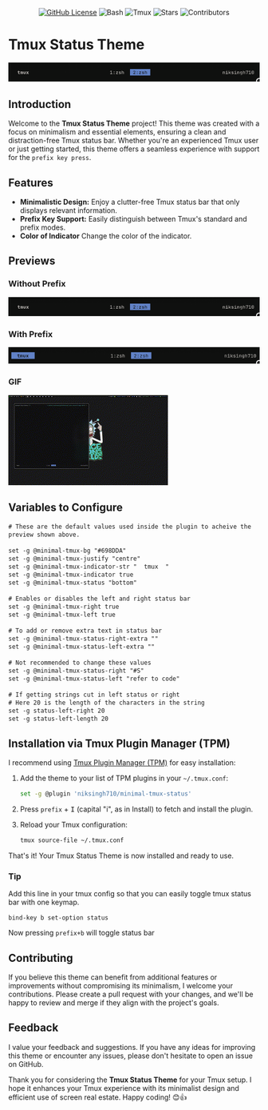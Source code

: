 
<center>

[![GitHub License](https://img.shields.io/badge/license-MIT-blue.svg)](LICENSE)
![Bash](https://img.shields.io/badge/language-Bash-4EAA25.svg)
![Tmux](https://img.shields.io/badge/Tmux-3BBECC.svg)
![Stars](https://img.shields.io/github/stars/niksingh710/minimal-tmux-status.svg)
![Contributors](https://img.shields.io/github/contributors/niksingh710/minimal-tmux-status.svg)

</center>

# Tmux Status Theme

![Minimalistic Tmux Status Theme](./assets/preview.png)

## Introduction

Welcome to the **Tmux Status Theme** project! This theme was created with a focus on minimalism and essential elements, ensuring a clean and distraction-free Tmux status bar. Whether you're an experienced Tmux user or just getting started, this theme offers a seamless experience with support for the `prefix key press`.

## Features

- **Minimalistic Design:** Enjoy a clutter-free Tmux status bar that only displays relevant information.
- **Prefix Key Support:** Easily distinguish between Tmux's standard and prefix modes.
- **Color of Indicator** Change the color of the indicator.

## Previews

### Without Prefix

![Status without Prefix](./assets/preview.png)

### With Prefix

![Status with Prefix](./assets/prefix-preview.png)

### GIF

![Status](./assets/preview.gif)


## Variables to Configure

```
# These are the default values used inside the plugin to acheive the preview shown above.

set -g @minimal-tmux-bg "#698DDA"
set -g @minimal-tmux-justify "centre"
set -g @minimal-tmux-indicator-str "  tmux  "
set -g @minimal-tmux-indicator true
set -g @minimal-tmux-status "bottom"

# Enables or disables the left and right status bar
set -g @minimal-tmux-right true
set -g @minimal-tmux-left true

# To add or remove extra text in status bar
set -g @minimal-tmux-status-right-extra ""
set -g @minimal-tmux-status-left-extra ""

# Not recommended to change these values
set -g @minimal-tmux-status-right "#S"
set -g @minimal-tmux-status-left "refer to code"

# If getting strings cut in left status or right 
# Here 20 is the length of the characters in the string
set -g status-left-right 20
set -g status-left-length 20

```

## Installation via Tmux Plugin Manager (TPM)

I recommend using [Tmux Plugin Manager (TPM)](https://github.com/tmux-plugins/tpm) for easy installation:

1. Add the theme to your list of TPM plugins in your `~/.tmux.conf`:

   ```bash
   set -g @plugin 'niksingh710/minimal-tmux-status'
   ```

2. Press `prefix` + <kbd>I</kbd> (capital "i", as in Install) to fetch and install the plugin.

3. Reload your Tmux configuration:

   ```bash
   tmux source-file ~/.tmux.conf
   ```

That's it! Your Tmux Status Theme is now installed and ready to use.

### Tip

Add this line in your tmux config so that you can easily toggle tmux status bar with one keymap.
```
bind-key b set-option status
```
Now pressing `prefix+b` will toggle status bar

## Contributing

If you believe this theme can benefit from additional features or improvements without compromising its minimalism, I welcome your contributions. Please create a pull request with your changes, and we'll be happy to review and merge if they align with the project's goals.

## Feedback

I value your feedback and suggestions. If you have any ideas for improving this theme or encounter any issues, please don't hesitate to open an issue on GitHub.



Thank you for considering the **Tmux Status Theme** for your Tmux setup. I hope it enhances your Tmux experience with its minimalist design and efficient use of screen real estate. Happy coding! 😊👍

